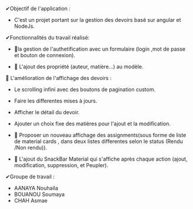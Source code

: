 ✔Objectif de l'application :

- C'est un projet portant sur  la gestion des devoirs basé sur angular et NodeJs.

✔Fonctionnalités du travail réalisé:
- 🥇la gestion de l'authetification avec  un formulaire  (login ,mot de passe et bouton de connexion).

- 🥇 L'ajout des propriété (auteur, matière...) au modèle.

🥇 L'amélioration de l'affichage des devoirs :
- Le scrolling infini avec des  boutons de pagination custom.
- Faire les differentes mises à jours.
- Afficher le détail du devoir.
- Ajouter un choix fixe des matières pour l'ajout et la modification.

- 🥇 Proposer un nouveau affichage des assignments(sous forme de liste de material cards , dans deux listes differentes selon le status (Rendu /Non rendu)).

- 🥇 L'ajout du SnackBar Material qui s'affiche après chaque action (ajout, modification, suppression, et Peupler).

✔Groupe de travail :
- AANAYA Nouhaila
- BOUANOU Soumaya
- CHAH Asmae
